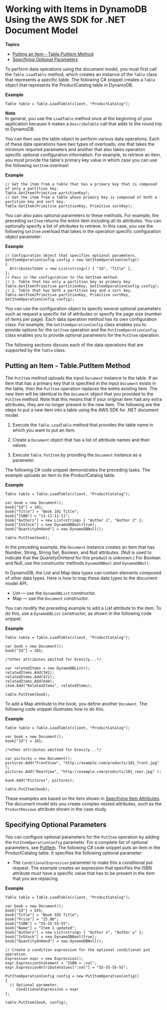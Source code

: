 # Working with Items in DynamoDB Using the AWS SDK for \.NET Document Model<a name="WorkingWithItemsDocumentClasses"></a>

**Topics**
+ [Putting an Item \- Table\.PutItem Method](#PutMidLevelDotNet)
+ [Specifying Optional Parameters](#PutMidLevelDotNetOptions)

To perform data operations using the document model, you must first call the `Table.LoadTable` method, which creates an instance of the `Table` class that represents a specific table\. The following C\# snippet creates a `Table` object that represents the ProductCatalog table in DynamoDB\.

**Example**  

```
Table table = Table.LoadTable(client, "ProductCatalog");
```

**Note**  
In general, you use the `LoadTable` method once at the beginning of your application because it makes a `DescribeTable` call that adds to the round trip to DynamoDB\. 

You can then use the table object to perform various data operations\. Each of these data operations have two types of overloads; one that takes the minimum required parameters and another that also takes operation specific optional configuration information\. For example, to retrieve an item, you must provide the table's primary key value in which case you can use the following `GetItem` overload:

**Example**  

```
// Get the item from a table that has a primary key that is composed of only a partition key.
Table.GetItem(Primitive partitionKey);
// Get the item from a table whose primary key is composed of both a partition key and sort key.
Table.GetItem(Primitive partitionKey, Primitive sortKey);
```

You can also pass optional parameters to these methods\. For example, the preceding `GetItem` returns the entire item including all its attributes\. You can optionally specify a list of attributes to retrieve\. In this case, you use the following `GetItem` overload that takes in the operation specific configuration object parameter:

**Example**  

```
// Configuration object that specifies optional parameters.
GetItemOperationConfig config = new GetItemOperationConfig()
{
  AttributesToGet = new List<string>() { "Id", "Title" },
};
// Pass in the configuration to the GetItem method.
// 1. Table that has only a partition key as primary key.
Table.GetItem(Primitive partitionKey, GetItemOperationConfig config);
// 2. Table that has both a partition key and a sort key.
Table.GetItem(Primitive partitionKey, Primitive sortKey, GetItemOperationConfig config);
```

You can use the configuration object to specify several optional parameters such as request a specific list of attributes or specify the page size \(number of items per page\)\. Each data operation method has its own configuration class\. For example, the `GetItemOperationConfig` class enables you to provide options for the `GetItem` operation and the `PutItemOperationConfig` class enables you to provide optional parameters for the `PutItem` operation\. 

The following sections discuss each of the data operations that are supported by the `Table` class\.

## Putting an Item \- Table\.PutItem Method<a name="PutMidLevelDotNet"></a>

The `PutItem` method uploads the input `Document` instance to the table\. If an item that has a primary key that is specified in the input `Document` exists in the table, then the `PutItem` operation replaces the entire existing item\. The new item will be identical to the `Document` object that you provided to the `PutItem` method\. Note that this means that if your original item had any extra attributes, they are no longer present in the new item\. The following are the steps to put a new item into a table using the AWS SDK for \.NET document model\. 

1. Execute the `Table.LoadTable` method that provides the table name in which you want to put an item\.

1. Create a `Document` object that has a list of attribute names and their values\.

1. Execute `Table.PutItem` by providing the `Document` instance as a parameter\.

The following C\# code snippet demonstrates the preceding tasks\. The example uploads an item to the ProductCatalog table\. 

**Example**  

```
Table table = Table.LoadTable(client, "ProductCatalog");

var book = new Document();
book["Id"] = 101;
book["Title"] = "Book 101 Title";
book["ISBN"] = "11-11-11-11";
book["Authors"] = new List<string> { "Author 1", "Author 2" };
book["InStock"] = new DynamoDBBool(true);
book["QuantityOnHand"] = new DynamoDBNull();

table.PutItem(book);
```

In the preceding example, the `Document` instance creates an item that has Number, String, String Set, Boolean, and Null attributes\. \(Null is used to indicate that the *QuantityOnHand* for this product is unknown\.\) For Boolean and Null, use the constructor methods `DynamoDBBool` and `DynamoDBNull`\.

In DynamoDB, the List and Map data types can contain elements composed of other data types\. Here is how to map these data types to the document model API:\.
+ List — use the `DynamoDBList` constructor\.
+ Map — use the `Document` constructor\.

You can modify the preceding example to add a List attribute to the item\. To do this, use a `DynamoDBList` constructor, as shown in the following code snippet:

**Example**  

```
Table table = Table.LoadTable(client, "ProductCatalog");

var book = new Document();
book["Id"] = 101;

/*other attributes omitted for brevity...*/

var relatedItems = new DynamoDBList();
relatedItems.Add(341);
relatedItems.Add(472);
relatedItems.Add(649);
item.Add("RelatedItems", relatedItems);

table.PutItem(book);
```

To add a Map attribute to the book, you define another `Document`\. The following code snippet illustrates how to do this\.

**Example**  

```
Table table = Table.LoadTable(client, "ProductCatalog");

var book = new Document();
book["Id"] = 101;

/*other attributes omitted for brevity...*/

var pictures = new Document();
pictures.Add("FrontView", "http://example.com/products/101_front.jpg" );
pictures.Add("RearView", "http://example.com/products/101_rear.jpg" );

book.Add("Pictures", pictures);

table.PutItem(book);
```

These examples are based on the item shown in [Specifying Item Attributes](Expressions.Attributes.md)\. The document model lets you create complex nested attributes, such as the `ProductReviews` attribute shown in the case study\.

## Specifying Optional Parameters<a name="PutMidLevelDotNetOptions"></a>

You can configure optional parameters for the `PutItem` operation by adding the `PutItemOperationConfig` parameter\. For a complete list of optional parameters, see [PutItem](http://docs.aws.amazon.com/amazondynamodb/latest/APIReference/API_PutItem.html)\. The following C\# code snippet puts an item in the ProductCatalog table\. It specifies the following optional parameter:
+  The `ConditionalExpression` parameter to make this a conditional put request\. The example creates an expression that specifies the ISBN attribute must have a specific value that has to be present in the item that you are replacing\. 

**Example**  

```
Table table = Table.LoadTable(client, "ProductCatalog");

var book = new Document();
book["Id"] = 555;
book["Title"] = "Book 555 Title";
book["Price"] = "25.00";
book["ISBN"] = "55-55-55-55";
book["Name"] = "Item 1 updated";
book["Authors"] = new List<string> { "Author x", "Author y" };
book["InStock"] = new DynamoDBBool(true);
book["QuantityOnHand"] = new DynamoDBNull();

// Create a condition expression for the optional conditional put operation.
Expression expr = new Expression();
expr.ExpressionStatement = "ISBN = :val";
expr.ExpressionAttributeValues[":val"] = "55-55-55-55";

PutItemOperationConfig config = new PutItemOperationConfig()
{
  // Optional parameter.
     ConditionalExpression = expr
};

table.PutItem(book, config);
```
